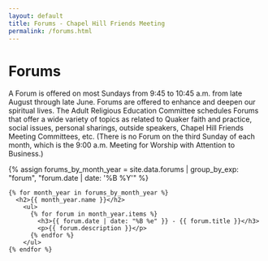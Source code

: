 ```yaml
---
layout: default
title: Forums - Chapel Hill Friends Meeting
permalink: /forums.html
---
```

<div class="row">
  <div class="col">
    <h1 style="">Forums</h1>
  </div>
</div>
<div class="row">
  <div class="col-12 col-sm-4 order-sm-1 order-2">
    <p> A Forum is offered on most Sundays from 9:45 to 10:45 a.m. from late August 
      through late June. Forums are offered to enhance and deepen our spiritual 
      lives. The Adult Religious Education Committee schedules Forums that offer a 
      wide variety of topics as related to Quaker faith and practice, social 
      issues, personal sharings, outside speakers, Chapel Hill Friends Meeting 
      Committees, etc. (There is no Forum on the third Sunday of each month, which 
      is the 9:00 a.m. Meeting for Worship with Attention to Business.)</p>
  </div>
  <div class="col-12 col-sm-8 order-sm-2 order-1">
    {% assign forums_by_month_year =
        site.data.forums | group_by_exp: "forum", "forum.date | date: '%B %Y'" %}

    {% for month_year in forums_by_month_year %}
      <h2>{{ month_year.name }}</h2>
        <ul>
          {% for forum in month_year.items %}
            <h3>{{ forum.date | date: "%B %e" }} - {{ forum.title }}</h3>
            <p>{{ forum.description }}</p>
          {% endfor %}
        </ul>
    {% endfor %}  
  </div>
</div>
